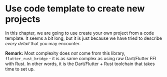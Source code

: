 # Use code template to create new projects

In this chapter, we are going to use create your own project from a code template. It seems a bit long, but it is just because we have tried to describe *every detail* that you may encounter.

**Remark:** Most complexity does *not* come from this library, `flutter_rust_bridge` - it is as same complex as using raw Dart/Flutter FFI with Rust. In other words, it is the Dart/Flutter + Rust toolchain that takes time to set up.

